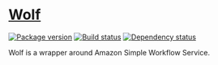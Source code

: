# [Wolf][1]

[![Package version][2]][3]
[![Build status][4]][5]
[![Dependency status][6]][7]

Wolf is a wrapper around Amazon Simple Workflow Service.

[1]: https://github.com/swift-nav/wolf
[2]: https://img.shields.io/hackage/v/wolf.svg?style=flat
[3]: https://hackage.haskell.org/package/wolf
[4]: https://img.shields.io/travis/swift-nav/wolf/master.svg?style=flat
[5]: https://travis-ci.org/swift-nav/wolf
[6]: https://img.shields.io/hackage-deps/v/wolf.svg?style=flat
[7]: http://packdeps.haskellers.com/feed?needle=wolf

